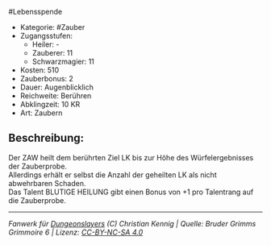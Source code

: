 #Lebensspende  
- Kategorie: #Zauber  
- Zugangsstufen:  
  - Heiler: -  
  - Zauberer: 11  
  - Schwarzmagier: 11  
- Kosten: 510  
- Zauberbonus: 2  
- Dauer: Augenblicklich  
- Reichweite: Berühren  
- Abklingzeit: 10 KR  
- Art: Zaubern     

## Beschreibung:
Der ZAW heilt dem berührten Ziel LK bis zur Höhe des Würfelergebnisses der Zauberprobe.<br>Allerdings erhält er selbst die Anzahl der geheilten LK als nicht abwehrbaren Schaden.<br>Das Talent BLUTIGE HEILUNG gibt einen Bonus von +1 pro Talentrang auf die Zauberprobe.


___
*Fanwerk für [Dungeonslayers](https://www.dungeonslayers.net/) (C) Christian Kennig | Quelle: Bruder Grimms Grimmoire 6 | Lizenz: [CC-BY-NC-SA 4.0](https://creativecommons.org/licenses/by-nc-sa/4.0/deed.de)*